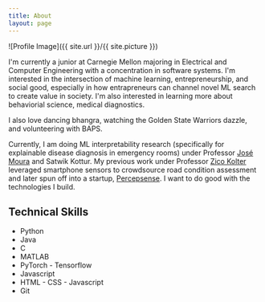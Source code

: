 ```yaml
---
title: About
layout: page
---
```

![Profile Image]({{ site.url }}/{{ site.picture }})

<p>I'm currently a junior at Carnegie Mellon majoring in Electrical and Computer Engineering with a concentration in software systems. I'm interested in the intersection of machine learning, entrepreneurship, and social good, especially in how entrapreneurs can channel novel ML search to create value in society. I'm also interested in learning more about behaviorial science, medical diagnostics.

I also love dancing bhangra, watching the Golden State Warriors dazzle, and volunteering with BAPS.</p>

<p>Currently, I am doing ML interpretability research (specifically for explainable disease diagnosis in emergency rooms) under Professor <a href="http://users.ece.cmu.edu/~moura/" target="_blank">José Moura</a> and Satwik Kottur. My previous work under Professor <a href="https://zicokolter.com" target="_blank">Zico Kolter</a> leveraged smartphone sensors to crowdsource road condition assessment and later spun off into a startup, <a href="https://percepsense.com" target="_blank">Percepsense</a>. I want to do good with the technologies I build. </p>

<h2>Technical Skills</h2>

<ul class="skill-list">
	<li>Python</li>
	<li>Java</li>
	<li>C</li>
	<li>MATLAB</li>
	<li>PyTorch - Tensorflow</li>
	<li>Javascript</li>
	<li>HTML - CSS - Javascript</li>
	<li>Git</li>
</ul>
